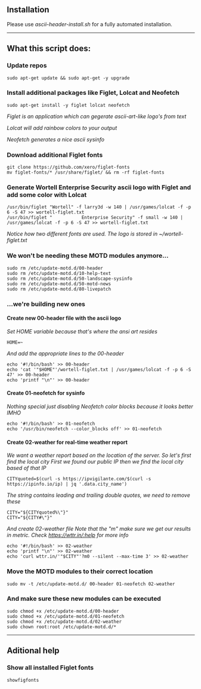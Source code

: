 ## Installation

Please use *ascii-header-install.sh* for a fully automated installation.

---
## What this script does:

### Update repos

    sudo apt-get update && sudo apt-get -y upgrade

### Install additional packages like Figlet, Lolcat and Neofetch
    
    sudo apt-get install -y figlet lolcat neofetch

_Figlet is an application which can gegerate ascii-art-like logo's from text_

_Lolcat will add rainbow colors to your output_

_Neofetch generates a nice ascii sysinfo_


### Download additional Figlet fonts
    
    git clone https://github.com/xero/figlet-fonts
    mv figlet-fonts/* /usr/share/figlet/ && rm -rf figlet-fonts

### Generate Wortell Enterprise Security ascii logo with Figlet and add some color with Lolcat
    
    /usr/bin/figlet "Wortell" -f larry3d -w 140 | /usr/games/lolcat -f -p 6 -S 47 >> wortell-figlet.txt
    /usr/bin/figlet "           Enterprise Security" -f small -w 140 | /usr/games/lolcat -f -p 6 -S 47 >> wortell-figlet.txt

_Notice how two different fonts are used. The logo is stored in ~/wortell-figlet.txt_

### We won't be needing these MOTD modules anymore...
    
    sudo rm /etc/update-motd.d/00-header
    sudo rm /etc/update-motd.d/10-help-text
    sudo rm /etc/update-motd.d/50-landscape-sysinfo
    sudo rm /etc/update-motd.d/50-motd-news
    sudo rm /etc/update-motd.d/80-livepatch

### ...we're building new ones

#### Create new 00-header file with the ascii logo

_Set HOME variable because that's where the ansi art resides_

    HOME=~

_And add the appropriate lines to the 00-header_

    echo '#!/bin/bash' >> 00-header
    echo 'cat '"$HOME"'/wortell-figlet.txt | /usr/games/lolcat -f -p 6 -S 47' >> 00-header
    echo 'printf "\n"' >> 00-header
    
#### Create 01-neofetch for sysinfo 

_Nothing special just disabling Neofetch color blocks because it looks better IMHO_

    echo '#!/bin/bash' >> 01-neofetch
    echo '/usr/bin/neofetch --color_blocks off' >> 01-neofetch

#### Create 02-weather for real-time weather report

_We want a weather report based on the location of the server. So let's first find the local city_
_First we found our public IP then we find the local city based of that IP_
    
    CITYquoted=$(curl -s https://ipvigilante.com/$(curl -s https://ipinfo.io/ip) | jq '.data.city_name')

_The string contains leading and trailing double quotes, we need to remove these_

    CITY="${CITYquoted%\"}"
    CITY="${CITY#\"}"

_And create 02-weather file_
_Note that the "m" make sure we get our results in metric. Check https://wttr.in/:help for more info_

    echo '#!/bin/bash' >> 02-weather
    echo 'printf "\n"' >> 02-weather
    echo 'curl wttr.in/'"$CITY"'?m0 --silent --max-time 3' >> 02-weather

### Move the MOTD modules to their correct location

    sudo mv -t /etc/update-motd.d/ 00-header 01-neofetch 02-weather

### And make sure these new modules can be executed

    sudo chmod +x /etc/update-motd.d/00-header
    sudo chmod +x /etc/update-motd.d/01-neofetch
    sudo chmod +x /etc/update-motd.d/02-weather
    sudo chown root:root /etc/update-motd.d/*

---
## Aditional help

### Show all installed Figlet fonts
    
    showfigfonts
